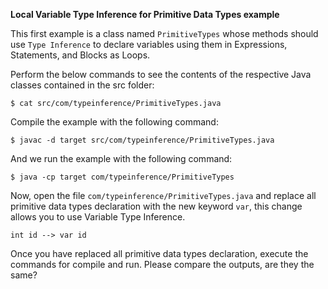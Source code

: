 **Local Variable Type Inference for Primitive Data Types example**

This first example is a class named `PrimitiveTypes` whose methods should use 
`Type Inference` to declare variables using them in Expressions, Statements, and Blocks as Loops.

Perform the below commands to see the contents of the respective Java classes contained in the src folder:

    $ cat src/com/typeinference/PrimitiveTypes.java

Compile the example with the following command:

    $ javac -d target src/com/typeinference/PrimitiveTypes.java 

And we run the example with the following command:

    $ java -cp target com/typeinference/PrimitiveTypes
    
Now, open the file `com/typeinference/PrimitiveTypes.java` and replace all primitive data types declaration with
the new keyword `var`, this change allows you to use Variable Type Inference.

    int id --> var id

Once you have replaced all primitive data types declaration, execute the commands for compile and run. Please compare the outputs, are they the same? 
